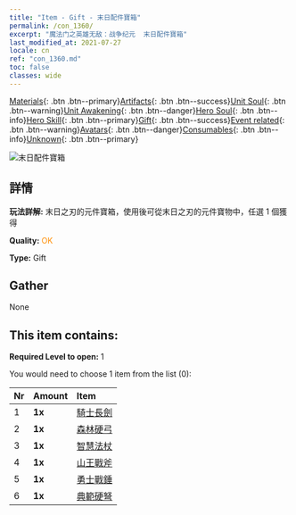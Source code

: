 ```yaml
---
title: "Item - Gift - 末日配件寶箱"
permalink: /con_1360/
excerpt: "魔法门之英雄无敌：战争纪元  末日配件寶箱"
last_modified_at: 2021-07-27
locale: cn
ref: "con_1360.md"
toc: false
classes: wide
---
```

 [Materials](/ItemsCN/){: .btn .btn--primary}[Artifacts](/ItemsCN/Artifacts/){: .btn .btn--success}[Unit Soul](/ItemsCN/UnitSoul/){: .btn .btn--warning}[Unit Awakening](/ItemsCN/UnitAwakening/){: .btn .btn--danger}[Hero Soul](/ItemsCN/HeroSoul/){: .btn .btn--info}[Hero Skill](/ItemsCN/HeroSkill/){: .btn .btn--primary}[Gift](/ItemsCN/Gift/){: .btn .btn--success}[Event related](/ItemsCN/Events/){: .btn .btn--warning}[Avatars](/ItemsCN/Avatars/){: .btn .btn--danger}[Consumables](/ItemsCN/Consumables/){: .btn .btn--info}[Unknown](/ItemsCN/Unknown/){: .btn .btn--primary}

 ![末日配件寶箱](/images/t/i_906037.png)

## 詳情
 **玩法詳解:** 末日之刃的元件寶箱，使用後可從末日之刃的元件寶物中，任選 1 個獲得

 **Quality:** <span style="color: #FF8C00">OK</span>

 **Type:** Gift

## Gather

  None

## This item contains:

 **Required Level to open:** 1

 You would need to choose 1 item from the list (0):

  | Nr | Amount |     Item    |
  |:---|:-------|:------------|
  | 1 |  **1x** | [騎士長劍](/cn/Items/art_166/) |  | 
  | 2 |  **1x** | [森林硬弓](/cn/Items/art_167/) |  | 
  | 3 |  **1x** | [智慧法杖](/cn/Items/art_168/) |  | 
  | 4 |  **1x** | [山王戰斧](/cn/Items/art_169/) |  | 
  | 5 |  **1x** | [勇士戰錘](/cn/Items/art_170/) |  | 
  | 6 |  **1x** | [典範硬弩](/cn/Items/art_171/) |  | 
